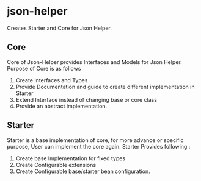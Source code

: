 # json-helper

Creates Starter and Core for Json Helper.

## Core

Core of Json-Helper provides Interfaces and Models for Json Helper.
Purpose of Core is as follows

1. Create Interfaces and Types
2. Provide Documentation and guide to create different implementation in Starter
3. Extend Interface instead of changing base or core class
4. Provide an abstract implementation.

## Starter

Starter is a base implementation of core, for more advance or specific purpose,
User can implement the core again.
Starter Provides following :

1. Create base Implementation for fixed types
2. Create Configurable extensions
3. Create Configurable base/starter bean configuration.

